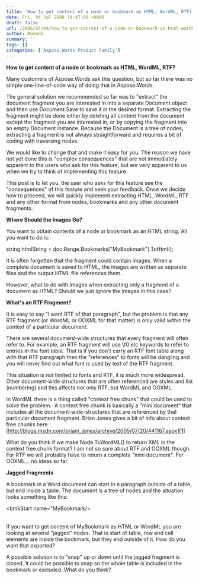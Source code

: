 ```yaml
---
title: 'How to get content of a node or bookmark as HTML, WordML, RTF?'
date: Fri, 04 Jul 2008 14:47:00 +0000
draft: false
url: /2008/07/04/how-to-get-content-of-a-node-or-bookmark-as-html-wordml-rtf/
author: Romank
summary: ''
tags: []
categories: ['Aspose.Words Product Family']
---
```


**How to get content of a node or bookmark as HTML, WordML, RTF?**  

Many customers of Aspose.Words ask this question, but so far there was no simple one-line-of-code way of doing that in Aspose.Words.  

The general solution we recommended so far was to "extract" the document fragment you are interested in into a separate Document object and then use Document.Save to save it in the desired format. Extracting the fragment might be done either by deleting all content from the document except the fragment you are interested in, or by copying the fragment into an empty Document instance. Because the Document is a tree of nodes, extracting a fragment is not always straightforward and requires a bit of coding with traversing nodes.  

We would like to change that and make it easy for you. The reason we have not yet done this is "complex consequences" that are not immediately apparent to the users who ask for this feature, but are very apparent to us when we try to think of implementing this feature.  

This post is to let you, the user who asks for this feature see the "consequences" of this feature and seek your feedback. Once we decide how to proceed, we will quickly implement extracting HTML, WordML, RTF and any other format from nodes, bookmarks and any other document fragments.  
  

**Where Should the Images Go?**  

You want to obtain contents of a node or bookmark as an HTML string. All you want to do is:  

string htmlString = doc.Range.Bookmarks\["MyBookmark"\].ToHtml();  

It is often forgotten that the fragment could contain images. When a complete document is saved to HTML, the images are written as separate files and the output HTML file references them.  

However, what to do with images when extracting only a fragment of a document as HTML? Should we just ignore the images in this case?  
  

**What's an RTF Fragment?**  

It is easy to say "I want RTF of that paragraph", but the problem is that any RTF fragment (or WordML or OOXML for that matter) is only valid within the context of a particular document.  

There are several document-wide structures that every fragment will often refer to. For example, an RTF fragment will use \\f0 etc keywords to refer to entries in the font table. That is if you don't carry an RTF font table along with that RTF paragraph then the "references" to fonts will be dangling and you will never find out what font is used by text of the RTF fragment.  

This situation is not limited to fonts and RTF, it is much more widespread. Other document-wide structures that are often referenced are styles and list (numbering) and this affects not only RTF, but WordML and OOXML.  

In WordML there is a thing called "context free chunk" that could be used to solve the problem.  A context free chunk is basically a "mini document" that includes all the document-wide-structures that are referenced by that particular document fragment. Brian Jones gives a bit of info about context free chunks here : [http://blogs.msdn.com/brian\_jones/archive/2005/07/20/441167.aspx][1]  

What do you think if we make Node.ToWordML() to return XML in the context free chunk format? I am not so sure about RTF and OOXML though. For RTF we will probably have to return a complete "mini document". For OOXML... no ideas so far.  
  

**Jagged Fragments**  

A bookmark in a Word document can start in a paragraph outside of a table, but end inside a table. The document is a tree of nodes and the situation looks something like this:  

<bmkStart name="MyBookmark/>  

<table>  
<tr>  
<tc><bmkEnd name="MyBookmark"/></tc>  
</tr>  
</table>  

If you want to get content of MyBookmark as HTML or WordML you are looking at several "jagged" nodes. That is start of table, row and cell elements are inside the bookmark, but they end outside of it. How do you want that exported?  

A possible solution is to "snap" up or down until the jagged fragment is closed. It could be possible to snap so the whole table is included in the bookmark or excluded. What do you think?




[1]: http://blogs.msdn.com/brian_jones/archive/2005/07/20/441167.aspx




